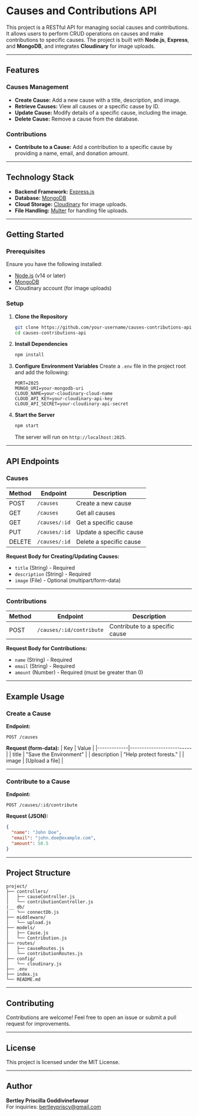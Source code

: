 # **Causes and Contributions API**

This project is a RESTful API for managing social causes and contributions. It allows users to perform CRUD operations on causes and make contributions to specific causes. The project is built with **Node.js**, **Express**, and **MongoDB**, and integrates **Cloudinary** for image uploads.

---

## **Features**

### **Causes Management**
- **Create Cause:** Add a new cause with a title, description, and image.
- **Retrieve Causes:** View all causes or a specific cause by ID.
- **Update Cause:** Modify details of a specific cause, including the image.
- **Delete Cause:** Remove a cause from the database.

### **Contributions**
- **Contribute to a Cause:** Add a contribution to a specific cause by providing a name, email, and donation amount.

---

## **Technology Stack**
- **Backend Framework:** [Express.js](https://expressjs.com/)
- **Database:** [MongoDB](https://www.mongodb.com/)
- **Cloud Storage:** [Cloudinary](https://cloudinary.com/) for image uploads.
- **File Handling:** [Multer](https://github.com/expressjs/multer) for handling file uploads.

---

## **Getting Started**

### **Prerequisites**
Ensure you have the following installed:
- [Node.js](https://nodejs.org/) (v14 or later)
- [MongoDB](https://www.mongodb.com/)
- Cloudinary account (for image uploads)

### **Setup**
1. **Clone the Repository**
   ```bash
   git clone https://github.com/your-username/causes-contributions-api.git
   cd causes-contributions-api
   ```

2. **Install Dependencies**
   ```bash
   npm install
   ```

3. **Configure Environment Variables**
   Create a `.env` file in the project root and add the following:
   ```env
   PORT=2025
   MONGO_URI=your-mongodb-uri
   CLOUD_NAME=your-cloudinary-cloud-name
   CLOUD_API_KEY=your-cloudinary-api-key
   CLOUD_API_SECRET=your-cloudinary-api-secret
   ```

4. **Start the Server**
   ```bash
   npm start
   ```
   The server will run on `http://localhost:2025`.

---

## **API Endpoints**

### **Causes**
| Method | Endpoint                | Description               |
|--------|-------------------------|---------------------------|
| POST   | `/causes`               | Create a new cause        |
| GET    | `/causes`               | Get all causes            |
| GET    | `/causes/:id`           | Get a specific cause      |
| PUT    | `/causes/:id`           | Update a specific cause   |
| DELETE | `/causes/:id`           | Delete a specific cause   |

**Request Body for Creating/Updating Causes:**
- `title` (String) - Required
- `description` (String) - Required
- `image` (File) - Optional (multipart/form-data)

---

### **Contributions**
| Method | Endpoint                       | Description                          |
|--------|--------------------------------|--------------------------------------|
| POST   | `/causes/:id/contribute`       | Contribute to a specific cause       |

**Request Body for Contributions:**
- `name` (String) - Required
- `email` (String) - Required
- `amount` (Number) - Required (must be greater than 0)

---

## **Example Usage**

### **Create a Cause**
**Endpoint:**
```http
POST /causes
```

**Request (form-data):**
| Key         | Value                    |
|-------------|--------------------------|
| title       | "Save the Environment"   |
| description | "Help protect forests."  |
| image       | [Upload a file]          |

---

### **Contribute to a Cause**
**Endpoint:**
```http
POST /causes/:id/contribute
```

**Request (JSON):**
```json
{
  "name": "John Doe",
  "email": "john.doe@example.com",
  "amount": 50.5
}
```

---

## **Project Structure**
```
project/
├── controllers/
│   ├── causeController.js
│   └── contributionController.js
|__ db/
|   └── connectDb.js
├── middleware/
│   └── upload.js
├── models/
│   ├── Cause.js
│   └── Contribution.js
├── routes/
│   ├── causeRoutes.js
│   └── contributionRoutes.js
├── config/
│   └── cloudinary.js
├── .env
├── index.js
└── README.md
```

---

## **Contributing**
Contributions are welcome! Feel free to open an issue or submit a pull request for improvements.

---

## **License**
This project is licensed under the MIT License.

---

## **Author**
**Bertley Priscilla Goddivinefavour**  
For inquiries: [bertleypriscy@gmail.com](mailto:bertleypriscy@gmail.com)

